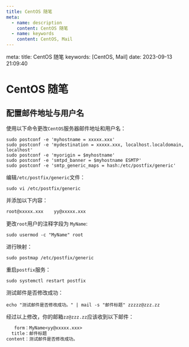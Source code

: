 ```yaml
---
title: CentOS 随笔
meta:
  - name: description
    content: CentOS 随笔
  - name: keywords
    content: CentOS, Mail
---
```


<route lang="yaml">
meta:
  title: CentOS 随笔
  keywords: [CentOS, Mail]
  date: 2023-09-13 21:09:40
</route>

# CentOS 随笔

## 配置邮件地址与用户名

使用以下命令更改`CentOS`服务器邮件地址和用户名：

```shell
sudo postconf -e 'myhostname = xxxxx.xxx'
sudo postconf -e 'mydestination = xxxxx.xxx, localhost.localdomain, localhost'
sudo postconf -e 'myorigin = $myhostname'
sudo postconf -e 'smtpd_banner = $myhostname ESMTP'
sudo postconf -e 'smtp_generic_maps = hash:/etc/postfix/generic'
```

编辑`/etc/postfix/generic`文件：

```shell
sudo vi /etc/postfix/generic
```

并添加以下内容：

```txt
root@xxxxx.xxx    yy@xxxxx.xxx
```

更改`root`用户的注释字段为 `MyName`:

```shell
sudo usermod -c "MyName" root
```

进行映射：

```shell
sudo postmap /etc/postfix/generic
```

重启`postfix`服务：

```shell
sudo systemctl restart postfix
```

测试邮件是否修改成功：

```shell
echo "测试邮件是否修改成功。" | mail -s "邮件标题" zzzzz@zzz.zz
```

经过以上修改，你的邮箱`zz@zzz.zz`应该收到以下邮件：

```txt
   form：MyName<yy@xxxxx.xxx>
  title：邮件标题
content：测试邮件是否修改成功。
```
